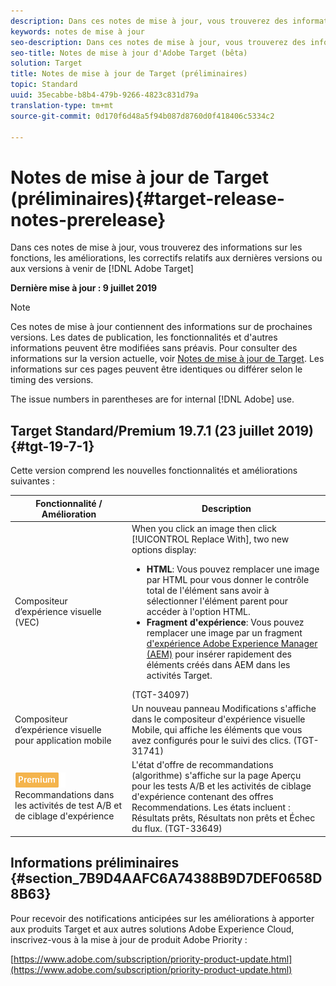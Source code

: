 ```yaml
---
description: Dans ces notes de mise à jour, vous trouverez des informations sur les fonctions, les améliorations, les correctifs et les problèmes connus relatifs aux dernières versions ou aux versions à venir d’Adobe Target.
keywords: notes de mise à jour
seo-description: Dans ces notes de mise à jour, vous trouverez des informations sur les fonctions, les améliorations, les correctifs et les problèmes connus relatifs aux dernières versions ou aux versions à venir d’Adobe Target
seo-title: Notes de mise à jour d'Adobe Target (bêta)
solution: Target
title: Notes de mise à jour de Target (préliminaires)
topic: Standard
uuid: 35ecabbe-b8b4-479b-9266-4823c831d79a
translation-type: tm+mt
source-git-commit: 0d170f6d48a5f94b087d8760d0f418406c5334c2

---
```



# Notes de mise à jour de Target (préliminaires){#target-release-notes-prerelease}

Dans ces notes de mise à jour, vous trouverez des informations sur les fonctions, les améliorations, les correctifs relatifs aux dernières versions ou aux versions à venir de [!DNL Adobe Target]

**Dernière mise à jour : 9 juillet 2019**

>[!NOTE]
>
>Ces notes de mise à jour contiennent des informations sur de prochaines versions. Les dates de publication, les fonctionnalités et d&#39;autres informations peuvent être modifiées sans préavis. Pour consulter des informations sur la version actuelle, voir [Notes de mise à jour de Target](release-notes.md). Les informations sur ces pages peuvent être identiques ou différer selon le timing des versions.
>
>The issue numbers in parentheses are for internal [!DNL Adobe] use.

## Target Standard/Premium 19.7.1 (23 juillet 2019) {#tgt-19-7-1}

Cette version comprend les nouvelles fonctionnalités et améliorations suivantes :

| Fonctionnalité / Amélioration | Description |
| --- | --- |
| Compositeur d’expérience visuelle (VEC) | When you click an image then click [!UICONTROL Replace With], two new options display:<ul><li>**HTML**: Vous pouvez remplacer une image par HTML pour vous donner le contrôle total de l&#39;élément sans avoir à sélectionner l&#39;élément parent pour accéder à l&#39;option HTML.</li><li>**Fragment d&#39;expérience**: Vous pouvez remplacer une image par un fragment [d&#39;expérience Adobe Experience Manager (AEM)](/help/c-experiences/c-manage-content/aem-experience-fragments.md) pour insérer rapidement des éléments créés dans AEM dans les activités Target.</li></ul>(TGT-34097) |
| Compositeur d’expérience visuelle pour application mobile | Un nouveau panneau Modifications s&#39;affiche dans le compositeur d&#39;expérience visuelle Mobile, qui affiche les éléments que vous avez configurés pour le suivi des clics. (TGT-31741) |
| ![Badge Premium](/help/assets/premium.png) Recommandations dans les activités de test A/B et de ciblage d&#39;expérience | L&#39;état d&#39;offre de recommandations (algorithme) s&#39;affiche sur la page Aperçu pour les tests A/B et les activités de ciblage d&#39;expérience contenant des offres Recommendations. Les états incluent : Résultats prêts, Résultats non prêts et Échec du flux. (TGT-33649) |

## Informations préliminaires {#section_7B9D4AAFC6A74388B9D7DEF0658D8B63}

Pour recevoir des notifications anticipées sur les améliorations à apporter aux produits Target et aux autres solutions Adobe Experience Cloud, inscrivez-vous à la mise à jour de produit Adobe Priority :

[https://www.adobe.com/subscription/priority-product-update.html](https://www.adobe.com/subscription/priority-product-update.html)
